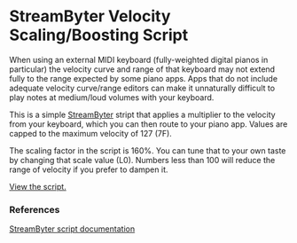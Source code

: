 # StreamByter Velocity Scaling/Boosting Script

When using an external MIDI keyboard (fully-weighted digital pianos in particular) the velocity curve and range of that keyboard may not extend fully to the range expected by some piano apps. Apps that do not include adequate velocity curve/range editors can make it unnaturally difficult to play notes at medium/loud volumes with your keyboard.

This is a simple [StreamByter](https://audeonic.com/streambyter/) stript that applies a multiplier to the velocity from your keyboard, which you can then route to your piano app. Values are capped to the maximum velocity of 127 (7F).

The scaling factor in the script is 160%. You can tune that to your own taste by changing that scale value (L0). Numbers less than 100 will reduce the range of velocity if you prefer to dampen it.

[View the script.](./StreamByter-VelocityBoost.txt)

### References

[StreamByter script documentation](https://audeonic.boards.net/board/14/university)

